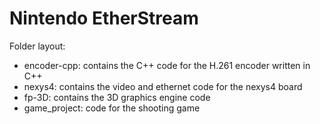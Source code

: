 # Nintendo EtherStream

Folder layout:
- encoder-cpp: contains the C++ code for the H.261 encoder written in C++
- nexys4: contains the video and ethernet code for the nexys4 board
- fp-3D: contains the 3D graphics engine code
- game_project: code for the shooting game
